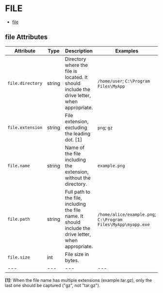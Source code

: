 
<!--- Hugo front matter used to generate the website version of this page:
--->

# FILE

- [file](#file)


## file Attributes

| Attribute  | Type | Description  | Examples  | Stability |
|---|---|---|---|---|
| `file.directory` | string | Directory where the file is located. It should include the drive letter, when appropriate. | `/home/user`; `C:\Program Files\MyApp` | ![Experimental](https://img.shields.io/badge/-experimental-blue) |
| `file.extension` | string | File extension, excluding the leading dot. [1] | `png`; `gz` | ![Experimental](https://img.shields.io/badge/-experimental-blue) |
| `file.name` | string | Name of the file including the extension, without the directory. | `example.png` | ![Experimental](https://img.shields.io/badge/-experimental-blue) |
| `file.path` | string | Full path to the file, including the file name. It should include the drive letter, when appropriate. | `/home/alice/example.png`; `C:\Program Files\MyApp\myapp.exe` | ![Experimental](https://img.shields.io/badge/-experimental-blue) |
| `file.size` | int | File size in bytes. |  | ![Experimental](https://img.shields.io/badge/-experimental-blue) |
|---|---|---|---|---|

**[1]:** When the file name has multiple extensions (example.tar.gz), only the last one should be captured ("gz", not "tar.gz").


